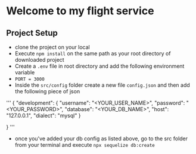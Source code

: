 # Welcome to my flight service

## Project Setup

- clone the project on your local
- Execute `npm install` on the same path as your root directory of downloaded project
- Create a `.env` file in root directory and add the following environment variable
- `PORT = 3000`
- Inside the `src/config` folder create a new file `config.json` and then add the following piece of json

'''
{
"development": {
"username": "<YOUR_USER_NAME>",
"password": "<YOUR_PASSWORD>",
"database": "<YOUR_DB_NAME>",
"host": "127.0.0.1",
"dialect": "mysql"
}

}
'''

- once you've added your db config as listed above, go to the src folder from your terminal and execute `npx sequelize db:create`
